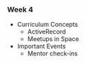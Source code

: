 
### Week 4
* Curriculum Concepts
  - ActiveRecord
  - Meetups in Space
* Important Events
  - Mentor check-ins
